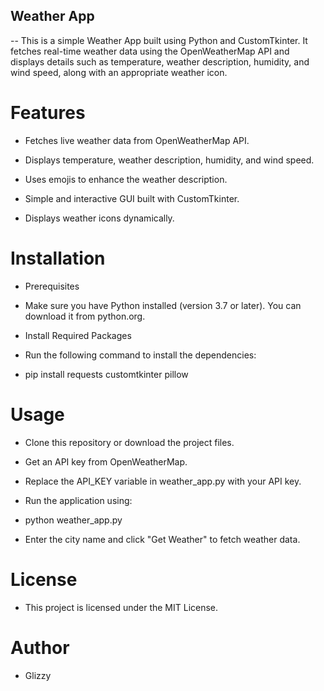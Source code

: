 ## Weather App

-- This is a simple Weather App built using Python and CustomTkinter. It fetches real-time weather data using the OpenWeatherMap API and displays details such as temperature, weather description, humidity, and wind speed, along with an appropriate weather icon.

# Features

- Fetches live weather data from OpenWeatherMap API.

- Displays temperature, weather description, humidity, and wind speed.

- Uses emojis to enhance the weather description.

- Simple and interactive GUI built with CustomTkinter.

- Displays weather icons dynamically.

# Installation

- Prerequisites

- Make sure you have Python installed (version 3.7 or later). You can download it from python.org.

- Install Required Packages

- Run the following command to install the dependencies:

- pip install requests customtkinter pillow

# Usage

- Clone this repository or download the project files.

- Get an API key from OpenWeatherMap.

- Replace the API_KEY variable in weather_app.py with your API key.

- Run the application using:

- python weather_app.py

- Enter the city name and click "Get Weather" to fetch weather data.

# License

- This project is licensed under the MIT License.

# Author

- Glizzy

